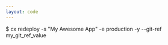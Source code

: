 ```yaml
---
layout: code
---
```


$ cx redeploy -s "My Awesome App" -e production -y --git-ref my_git_ref_value
